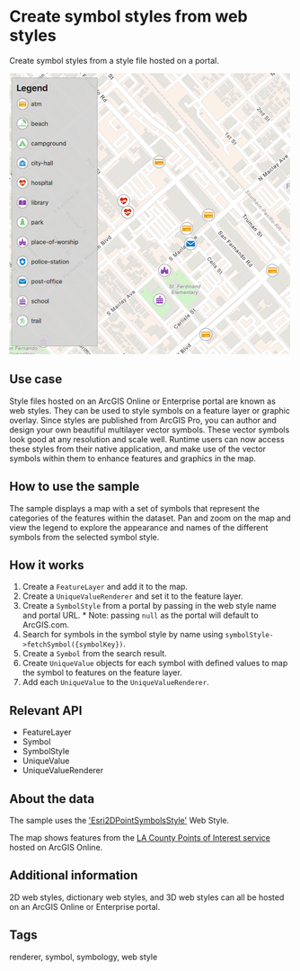 # Create symbol styles from web styles

Create symbol styles from a style file hosted on a portal.

![](screenshot.png)

## Use case

Style files hosted on an ArcGIS Online or Enterprise portal are known as web styles. They can be used to style symbols on a feature layer or graphic overlay. Since styles are published from ArcGIS Pro, you can author and design your own beautiful multilayer vector symbols. These vector symbols look good at any resolution and scale well. Runtime users can now access these styles from their native application, and make use of the vector symbols within them to enhance features and graphics in the map.

## How to use the sample
The sample displays a map with a set of symbols that represent the categories of the features within the dataset. Pan and zoom on the map and view the legend to explore the appearance and names of the different symbols from the selected symbol style.

## How it works
1. Create a `FeatureLayer` and add it to the map.
2. Create a `UniqueValueRenderer` and set it to the feature layer.
3. Create a `SymbolStyle` from a portal by passing in the web style name and portal URL.
       * Note: passing `null` as the portal will default to ArcGIS.com.
4. Search for symbols in the symbol style by name using `symbolStyle->fetchSymbol({symbolKey})`.
5. Create a `Symbol` from the search result.
6. Create `UniqueValue` objects for each symbol with defined values to map the symbol to features on the feature layer.
7. Add each `UniqueValue` to the `UniqueValueRenderer`.

## Relevant API
* FeatureLayer
* Symbol
* SymbolStyle
* UniqueValue
* UniqueValueRenderer

## About the data

The sample uses the ['Esri2DPointSymbolsStyle'](https://developers.arcgis.com/javascript/latest/guide/esri-web-style-symbols-2d) Web Style.

The map shows features from the [LA County Points of Interest service](https://services.arcgis.com/V6ZHFr6zdgNZuVG0/arcgis/rest/services/LA_County_Points_of_Interest/FeatureServer/0) hosted on ArcGIS Online.

## Additional information

2D web styles, dictionary web styles, and 3D web styles can all be hosted on an ArcGIS Online or Enterprise portal.

## Tags

renderer, symbol, symbology, web style
